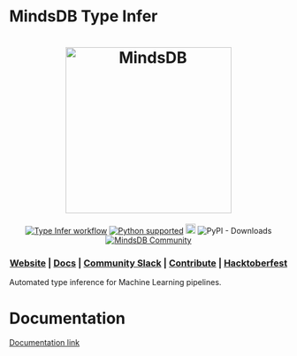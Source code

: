 # MindsDB Type Infer
<h1 align="center">
	<img width="300" src="https://github.com/mindsdb/mindsdb_native/blob/stable/assets/MindsDBColorPurp@3x.png?raw=true" alt="MindsDB">
	<br>

</h1>
<div align="center">
	<a href="https://github.com/mindsdb/type_infer/actions/workflows/python-package.yml"><img src="https://github.com/mindsdb/type_infer/actions/workflows/python-package.yml/badge.svg?branch=stable" alt="Type Infer workflow"></a>
  <a href="https://www.python.org/downloads/" target="_blank"><img src="https://img.shields.io/badge/python-3.8.x|%203.9.x-brightgreen.svg" alt="Python supported"></a>
  <a href="https://badge.fury.io/py/type-infer"><img src="https://badge.fury.io/py/type-infer.svg" alt="PyPI version" height="18"></a>
<img alt="PyPI - Downloads" src="https://img.shields.io/pypi/dm/type-infer">  
    <a href="https://join.slack.com/t/mindsdbcommunity/shared_invite/zt-o8mrmx3l-5ai~5H66s6wlxFfBMVI6wQ" target="_blank"><img src="https://img.shields.io/badge/slack-@mindsdbcommunity-brightgreen.svg?logo=slack " alt="MindsDB Community"></a>
	</br>
	
  <h3 align="center">
    <a href="https://www.mindsdb.com?utm_medium=community&utm_source=github&utm_campaign=mindsdb%20repo">Website</a>
    <span> | </span>
    <a href="https://mindsdb.github.io/type_infer/">Docs</a>
    <span> | </span>
    <a href="https://join.slack.com/t/mindsdbcommunity/shared_invite/zt-o8mrmx3l-5ai~5H66s6wlxFfBMVI6wQ">Community Slack</a>
    <span> | </span>
    <a href="https://github.com/mindsdb/mindsdb/projects">Contribute</a>
    <span> | </span>
    <a href="https://mindsdb.com/hacktoberfest">Hacktoberfest</a>
  </h3>
  
</div>
Automated type inference for Machine Learning pipelines.

# Documentation
<a href="https://mindsdb.github.io/type_infer">Documentation link</a>
